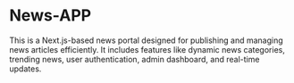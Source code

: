 # News-APP
This is a Next.js-based news portal designed for publishing and managing news articles efficiently. It includes features like dynamic news categories, trending news, user authentication, admin dashboard, and real-time updates.
